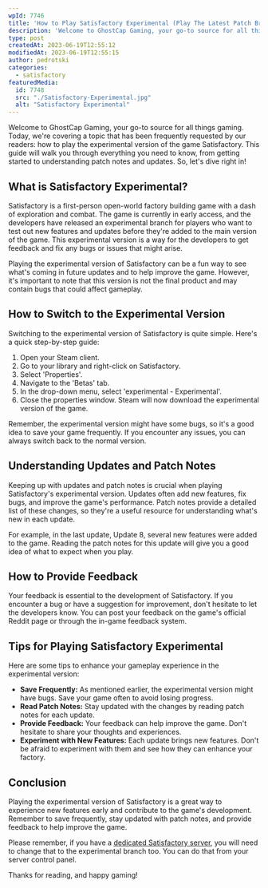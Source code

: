 ```yaml
---
wpId: 7746
title: 'How to Play Satisfactory Experimental (Play The Latest Patch Branch)'
description: 'Welcome to GhostCap Gaming, your go-to source for all things ...'
type: post
createdAt: 2023-06-19T12:55:12
modifiedAt: 2023-06-19T12:55:15
author: pedrotski
categories:
  - satisfactory
featuredMedia:
  id: 7748
  src: "./Satisfactory-Experimental.jpg"
  alt: "Satisfactory Experimental"
---
```



Welcome to GhostCap Gaming, your go-to source for all things gaming. Today, we're covering a topic that has been frequently requested by our readers: how to play the experimental version of the game Satisfactory. This guide will walk you through everything you need to know, from getting started to understanding patch notes and updates. So, let's dive right in!

## What is Satisfactory Experimental?

Satisfactory is a first-person open-world factory building game with a dash of exploration and combat. The game is currently in early access, and the developers have released an experimental branch for players who want to test out new features and updates before they're added to the main version of the game. This experimental version is a way for the developers to get feedback and fix any bugs or issues that might arise.

Playing the experimental version of Satisfactory can be a fun way to see what's coming in future updates and to help improve the game. However, it's important to note that this version is not the final product and may contain bugs that could affect gameplay.

## How to Switch to the Experimental Version

Switching to the experimental version of Satisfactory is quite simple. Here's a quick step-by-step guide:

1.  Open your Steam client.
2.  Go to your library and right-click on Satisfactory.
3.  Select 'Properties'.
4.  Navigate to the 'Betas' tab.
5.  In the drop-down menu, select 'experimental - Experimental'.
6.  Close the properties window. Steam will now download the experimental version of the game.

Remember, the experimental version might have some bugs, so it's a good idea to save your game frequently. If you encounter any issues, you can always switch back to the normal version.

## Understanding Updates and Patch Notes

Keeping up with updates and patch notes is crucial when playing Satisfactory's experimental version. Updates often add new features, fix bugs, and improve the game's performance. Patch notes provide a detailed list of these changes, so they're a useful resource for understanding what's new in each update.

For example, in the last update, Update 8, several new features were added to the game. Reading the patch notes for this update will give you a good idea of what to expect when you play.

## How to Provide Feedback

Your feedback is essential to the development of Satisfactory. If you encounter a bug or have a suggestion for improvement, don't hesitate to let the developers know. You can post your feedback on the game's official Reddit page or through the in-game feedback system.

## Tips for Playing Satisfactory Experimental

Here are some tips to enhance your gameplay experience in the experimental version:

*   **Save Frequently:** As mentioned earlier, the experimental version might have bugs. Save your game often to avoid losing progress.
*   **Read Patch Notes:** Stay updated with the changes by reading patch notes for each update.
*   **Provide Feedback:** Your feedback can help improve the game. Don't hesitate to share your thoughts and experiences.
*   **Experiment with New Features:** Each update brings new features. Don't be afraid to experiment with them and see how they can enhance your factory.

## Conclusion

Playing the experimental version of Satisfactory is a great way to experience new features early and contribute to the game's development. Remember to save frequently, stay updated with patch notes, and provide feedback to help improve the game.

Please remember, if you have a [dedicated Satisfactory server](https://www.ghostcap.com/satisfactory-dedicated-server/?swcfpc=1), you will need to change that to the experimental branch too. You can do that from your server control panel.

Thanks for reading, and happy gaming!